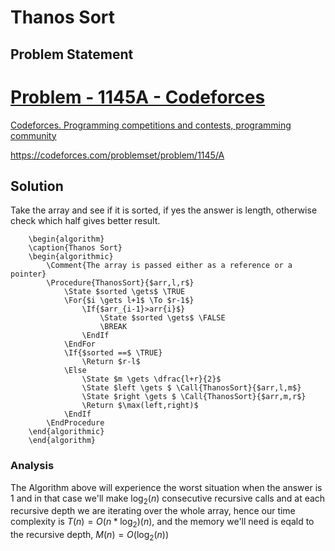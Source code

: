 # Thanos Sort
## Problem Statement
<div class="rich-link-card-container"><a class="rich-link-card" href="https://codeforces.com/problemset/problem/1145/A" target="_blank">
	<div class="rich-link-image-container">
		<div class="rich-link-image" style="background-image: url('./codeforces.png')">
	</div>
	</div>
	<div class="rich-link-card-text">
		<h1 class="rich-link-card-title">Problem - 1145A - Codeforces</h1>
		<p class="rich-link-card-description">
		Codeforces. Programming competitions and contests, programming community
		</p>
		<p class="rich-link-href">
		https://codeforces.com/problemset/problem/1145/A
		</p>
	</div>
</a></div>

## Solution
Take the array and see if it is sorted, if yes the answer is length, otherwise check which half gives better result.
```pseudo
	\begin{algorithm}
	\caption{Thanos Sort}
	\begin{algorithmic}
		\Comment{The array is passed either as a reference or a pointer}
		\Procedure{ThanosSort}{$arr,l,r$}
			\State $sorted \gets$ \TRUE
			\For{$i \gets l+1$ \To $r-1$}
				\If{$arr_{i-1}>arr{i}$}
					\State $sorted \gets$ \FALSE
					\BREAK
				\EndIf
			\EndFor
			\If{$sorted ==$ \TRUE}
				\Return $r-l$
			\Else
				\State $m \gets \dfrac{l+r}{2}$
				\State $left \gets $ \Call{ThanosSort}{$arr,l,m$}
				\State $right \gets $ \Call{ThanosSort}{$arr,m,r$}
				\Return $\max(left,right)$
			\EndIf
		\EndProcedure
	\end{algorithmic}
	\end{algorithm}
```
### Analysis
The Algorithm above will experience the worst situation when the answer is $1$ and in that case we'll make $\log_{2}(n)$ consecutive recursive calls and at each recursive depth we are iterating over the whole array, hence our time complexity is $T(n)=O(n*\log_{2})(n)$, and the memory we'll need is eqald to the recursive depth, $M(n)=O(\log_{2}(n))$